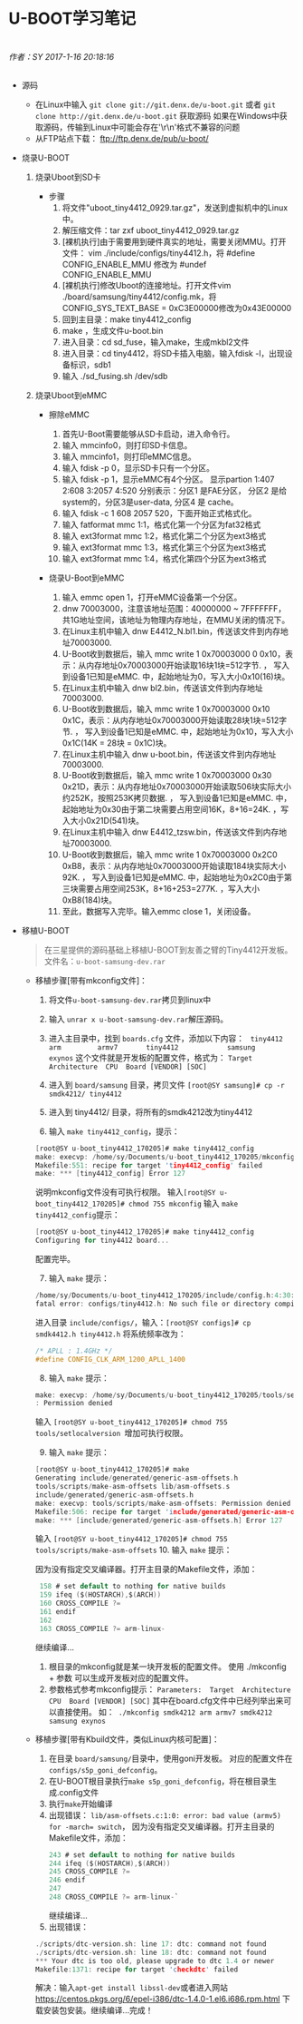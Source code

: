 # U-BOOT学习笔记

#
*作者：SY*
*2017-1-16 20:18:16*
##

+ 源码
	+ 在Linux中输入 `git clone git://git.denx.de/u-boot.git`
		或者 `git clone http://git.denx.de/u-boot.git` 获取源码
		如果在Windows中获取源码，传输到Linux中可能会存在'\r\n'格式不兼容的问题
	+ 从FTP站点下载： ftp://ftp.denx.de/pub/u-boot/	

+ 烧录U-BOOT
	1. 烧录Uboot到SD卡
		+ 步骤
			1. 将文件"uboot_tiny4412_0929.tar.gz"，发送到虚拟机中的Linux中。
			2. 解压缩文件：tar zxf uboot_tiny4412_0929.tar.gz
			3. [裸机执行]由于需要用到硬件真实的地址，需要关闭MMU。打开文件：
			vim ./include/configs/tiny4412.h，将
			#define CONFIG_ENABLE_MMU 修改为 #undef CONFIG_ENABLE_MMU
			4. [裸机执行]修改Uboot的连接地址。打开文件vim 
			./board/samsung/tiny4412/config.mk，将
			CONFIG_SYS_TEXT_BASE = 0xC3E00000修改为0x43E00000
			5. 回到主目录：make tiny4412_config
			6. make  ，生成文件u-boot.bin
			7. 进入目录：cd sd_fuse，输入make，生成mkbl2文件
			8. 进入目录：cd tiny4412，将SD卡插入电脑，输入fdisk -l，出现设备标识，sdb1
			9. 输入 ./sd_fusing.sh /dev/sdb
		
	2. 烧录Uboot到eMMC
		+ 擦除eMMC
			1. 首先U-Boot需要能够从SD卡启动，进入命令行。
			2. 输入 mmcinfo0，则打印SD卡信息。
			3. 输入 mmcinfo1，则打印eMMC信息。
			3. 输入 fdisk -p 0，显示SD卡只有一个分区。
			4. 输入 fdisk -p 1，显示eMMC有4个分区。
				显示partion 1:407 2:608 3:2057 4:520
				分别表示：分区1 是FAE分区， 分区2 是给system的，分区3是user-data, 分区4 是 cache。
			5. 输入 fdisk -c 1 608 2057 520，下面开始正式格式化。
			6. 输入 fatformat mmc 1:1，格式化第一个分区为fat32格式
			7. 输入 ext3format mmc 1:2，格式化第二个分区为ext3格式
			8. 输入 ext3format mmc 1:3，格式化第三个分区为ext3格式
			9. 输入 ext3format mmc 1:4，格式化第四个分区为ext3格式
			
		+ 烧录U-Boot到eMMC
			1. 输入 emmc open 1，打开eMMC设备第一个分区。
			2. dnw 70003000，注意该地址范围：40000000 ~ 7FFFFFFF，共1G地址空间，该地址为物理内存地址，在MMU关闭的情况下。
			3. 在Linux主机中输入 dnw E4412_N.bl1.bin，传送该文件到内存地址70003000.
			4. U-Boot收到数据后，输入 mmc write 1 0x70003000 0 0x10，表示：从内存地址0x70003000开始读取16块1块=512字节. ，
				写入到设备1已知是eMMC. 中，起始地址为0，写入大小0x10(16)块。
			5. 在Linux主机中输入 dnw bl2.bin，传送该文件到内存地址70003000.
			6. U-Boot收到数据后，输入 mmc write 1 0x70003000 0x10 0x1C，表示：从内存地址0x70003000开始读取28块1块=512字节. ，
				写入到设备1已知是eMMC. 中，起始地址为0x10，写入大小0x1C(14K = 28块 = 0x1C)块。
			7. 在Linux主机中输入 dnw u-boot.bin，传送该文件到内存地址70003000.
			8. U-Boot收到数据后，输入 mmc write 1 0x70003000 0x30 0x21D，表示：从内存地址0x70003000开始读取506块实际大小约252K，按照253K拷贝数据. ，
				写入到设备1已知是eMMC. 中，起始地址为0x30由于第二块需要占用空间16K，8+16=24K. ，写入大小0x21D(541)块。
			9. 在Linux主机中输入 dnw E4412_tzsw.bin，传送该文件到内存地址70003000.
			10. U-Boot收到数据后，输入 mmc write 1 0x70003000 0x2C0 0xB8，表示：从内存地址0x70003000开始读取184块实际大小92K. ，
				写入到设备1已知是eMMC. 中，起始地址为0x2C0由于第三块需要占用空间253K，8+16+253=277K. ，写入大小0xB8(184)块。
			11. 至此，数据写入完毕。输入emmc close 1，关闭设备。
	
+ 移植U-BOOT
	> 在三星提供的源码基础上移植U-BOOT到友善之臂的Tiny4412开发板。文件名：`u-boot-samsung-dev.rar`
	+ 移植步骤[带有mkconfig文件]：
		1. 将文件`u-boot-samsung-dev.rar`拷贝到linux中
		
		2. 输入 `unrar x u-boot-samsung-dev.rar`解压源码。
		
		3. 进入主目录中，找到 `boards.cfg` 文件，添加以下内容：
		` tiny4412                     arm         armv7       tiny4412            samsung        exynos`
		这个文件就是开发板的配置文件，格式为： `Target  Architecture  CPU  Board [VENDOR] [SOC]`
		
		4. 进入到 `board/samsung` 目录，拷贝文件 `[root@SY samsung]# cp -r smdk4212/ tiny4412`
		
		5. 进入到 tiny4412/ 目录，将所有的smdk4212改为tiny4412
		
		6. 输入 `make tiny4412_config`，提示：
		```C
		[root@SY u-boot_tiny4412_170205]# make tiny4412_config
		make: execvp: /home/sy/Documents/u-boot_tiny4412_170205/mkconfig: Permission denied
		Makefile:551: recipe for target 'tiny4412_config' failed
		make: *** [tiny4412_config] Error 127
		```
		说明mkconfig文件没有可执行权限。
		输入`[root@SY u-boot_tiny4412_170205]# chmod 755 mkconfig`
		输入 `make tiny4412_config`提示：
		```C
		[root@SY u-boot_tiny4412_170205]# make tiny4412_config
		Configuring for tiny4412 board...
		```
		配置完毕。
		
		7. 输入 `make` 提示：
		```C
		/home/sy/Documents/u-boot_tiny4412_170205/include/config.h:4:30: 
		fatal error: configs/tiny4412.h: No such file or directory compilation terminated.
		```
		进入目录 `include/configs/`，输入：`[root@SY configs]# cp smdk4412.h tiny4412.h`
		将系统频率改为：
		```C
		/* APLL : 1.4GHz */
 		#define CONFIG_CLK_ARM_1200_APLL_1400
		```
		8. 输入 `make` 提示：
		```C
		make: execvp: /home/sy/Documents/u-boot_tiny4412_170205/tools/setlocalversion
		: Permission denied
		```
		输入 `[root@SY u-boot_tiny4412_170205]# chmod 755 tools/setlocalversion `增加可执行权限。
		
		9. 输入 `make` 提示：
		```C
		[root@SY u-boot_tiny4412_170205]# make
		Generating include/generated/generic-asm-offsets.h
		tools/scripts/make-asm-offsets lib/asm-offsets.s
		include/generated/generic-asm-offsets.h
		make: execvp: tools/scripts/make-asm-offsets: Permission denied
		Makefile:506: recipe for target 'include/generated/generic-asm-offsets.h' failed
		make: *** [include/generated/generic-asm-offsets.h] Error 127
		```
		输入 `[root@SY u-boot_tiny4412_170205]# chmod 755 tools/scripts/make-asm-offsets`
		10. 输入 `make` 提示：
				




		因为没有指定交叉编译器。打开主目录的Makefile文件，添加：
		```C  
		 158 # set default to nothing for native builds
		 159 ifeq ($(HOSTARCH),$(ARCH))
		 160 CROSS_COMPILE ?=
		 161 endif
		 162 
		 163 CROSS_COMPILE ?= arm-linux-
		```
		继续编译...
		


		1. 根目录的mkconfig就是某一块开发板的配置文件。
			使用 ./mkconfig + 参数 可以生成开发板对应的配置文件。
		2. 参数格式参考mkconfig提示：
			`Parameters:  Target  Architecture  CPU  Board [VENDOR] [SOC]`
			其中在board.cfg文件中已经列举出来可以直接使用。
		如：` ./mkconfig smdk4212 arm armv7 smdk4212 samsung exynos`
		

	+ 移植步骤[带有Kbuild文件，类似Linux内核可配置]：
		1. 在目录 `board/samsung/`目录中，使用goni开发板。
			对应的配置文件在 `configs/s5p_goni_defconfig`。
		2. 在U-BOOT根目录执行`make s5p_goni_defconfig`，将在根目录生成.config文件
		3. 执行`make`开始编译
		4. 出现错误：
		`lib/asm-offsets.c:1:0: error: bad value (armv5) for -march= switch`，
		因为没有指定交叉编译器。打开主目录的Makefile文件，添加：
			```C  
			243 # set default to nothing for native builds
			244 ifeq ($(HOSTARCH),$(ARCH))
			245 CROSS_COMPILE ?=
			246 endif
			247 
			248 CROSS_COMPILE ?= arm-linux-`
			```
			继续编译...
		5. 出现错误：
		```C
		./scripts/dtc-version.sh: line 17: dtc: command not found
		./scripts/dtc-version.sh: line 18: dtc: command not found
		*** Your dtc is too old, please upgrade to dtc 1.4 or newer
		Makefile:1371: recipe for target 'checkdtc' failed
		```
		解决：输入`apt-get install libssl-dev`或者进入网站 https://centos.pkgs.org/6/epel-i386/dtc-1.4.0-1.el6.i686.rpm.html
		下载安装包安装。继续编译...完成！